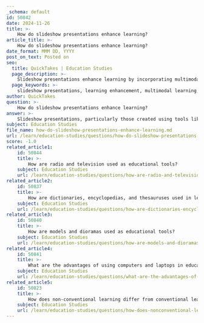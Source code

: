 ```yaml
---
_schema: default
id: 50842
date: 2024-11-26
title: >-
    How do slideshow presentations enhance learning?
article_title: >-
    How do slideshow presentations enhance learning?
date_format: MMM DD, YYYY
post_on_text: Posted on
seo:
  title: QuickTakes | Education Studies
  page_description: >-
    Slideshow presentations enhance learning by incorporating multimodal elements, fostering active engagement, providing organizational clarity, ensuring accessibility, enhancing understanding of complex concepts, and facilitating feedback and assessment.
  page_keywords: >-
    slideshow presentations, learning enhancement, multimodal learning, active engagement, organization and clarity, accessibility, flexibility, visual aids, feedback, assessment opportunities
author: QuickTakes
question: >-
    How do slideshow presentations enhance learning?
answer: >-
    Slideshow presentations, particularly those created using tools like PowerPoint, enhance learning in several significant ways:\n\n1. **Multimodal Learning**: Slideshow presentations can incorporate various forms of media, including text, images, audio, and video. This multimodal approach caters to different learning styles—visual learners benefit from images and videos, auditory learners from sound, and kinesthetic learners from interactive elements. By presenting information in multiple formats, educators can engage a broader range of students and improve comprehension and retention.\n\n2. **Active Engagement**: When used effectively, slideshow presentations can actively engage students in the learning process. For instance, interactive slides that prompt students to participate in discussions or activities can foster a more dynamic classroom environment. This active participation is crucial for deeper learning and understanding.\n\n3. **Organization and Clarity**: Creating a slideshow requires instructors to organize their material clearly and concisely. This process helps educators distill complex information into salient points, making it easier for students to follow along and grasp key concepts. The visual structure of slides can also aid in the retention of information.\n\n4. **Accessibility and Flexibility**: Slideshow presentations can be recorded and made available for students to access later. This is particularly beneficial for students who may struggle to take notes during live lectures, as they can revisit the material at their own pace. This flexibility supports diverse learning needs and allows for better review and study practices.\n\n5. **Enhanced Understanding of Complex Concepts**: Visual aids, such as diagrams and charts included in slideshows, can help clarify complex ideas and facilitate better understanding. Research indicates that visual aids enhance engagement and critical thinking, making lessons more interactive and enjoyable.\n\n6. **Feedback and Assessment Opportunities**: Digital presentations allow teachers to monitor student progress more easily and provide formative feedback. This process-driven approach can lead to improved learning outcomes, as students receive guidance throughout their learning journey rather than solely relying on a final presentation.\n\nIn summary, slideshow presentations enhance learning by providing a structured, engaging, and multimodal approach to education that caters to various learning styles, promotes active participation, and facilitates better understanding and retention of information.
subject: Education Studies
file_name: how-do-slideshow-presentations-enhance-learning.md
url: /learn/education-studies/questions/how-do-slideshow-presentations-enhance-learning
score: -1.0
related_article1:
    id: 50844
    title: >-
        How are radio and television used as educational tools?
    subject: Education Studies
    url: /learn/education-studies/questions/how-are-radio-and-television-used-as-educational-tools
related_article2:
    id: 50837
    title: >-
        How are dictionaries, encyclopedias, and thesauruses used in learning?
    subject: Education Studies
    url: /learn/education-studies/questions/how-are-dictionaries-encyclopedias-and-thesauruses-used-in-learning
related_article3:
    id: 50840
    title: >-
        How are models and dioramas used as educational tools?
    subject: Education Studies
    url: /learn/education-studies/questions/how-are-models-and-dioramas-used-as-educational-tools
related_article4:
    id: 50841
    title: >-
        What are the advantages of using computers and laptops in education?
    subject: Education Studies
    url: /learn/education-studies/questions/what-are-the-advantages-of-using-computers-and-laptops-in-education
related_article5:
    id: 50823
    title: >-
        How does non-conventional learning differ from conventional learning in terms of objectives?
    subject: Education Studies
    url: /learn/education-studies/questions/how-does-nonconventional-learning-differ-from-conventional-learning-in-terms-of-objectives
---
```


&nbsp;